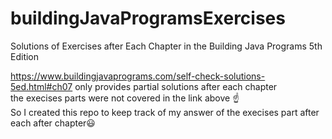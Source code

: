# buildingJavaProgramsExercises
Solutions of Exercises after Each Chapter in the Building Java Programs 5th Edition

https://www.buildingjavaprograms.com/self-check-solutions-5ed.html#ch07 only provides partial solutions after each chapter <br />
the execises parts were not covered in the link above :point_up:<br />
So I created this repo to keep track of my answer of the execises part after each after chapter:smiley:
